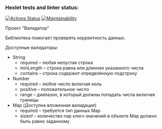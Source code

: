 ### Hexlet tests and linter status:
[![Actions Status](https://github.com/Kennocke/java-project-78/workflows/hexlet-check/badge.svg)](https://github.com/Kennocke/java-project-78/actions)
[![Maintainability](https://api.codeclimate.com/v1/badges/1f6225730f6ac284dfd7/maintainability)](https://codeclimate.com/github/Kennocke/java-project-78/maintainability)

Проект "Валидатор"

Библиотека помогает проверять корректность данных.

Доступные валидаторы:
* String
  * required – любая непустая строка
  * minLength – строка равна или длиннее указанного числа
  * contains – строка содержит определённую подстроку
* Number
  * required – любое число включая ноль
  * positive – положительное число
  * range – диапазон, в который должны попадать числа включая границы
* Map (Доступна вложенная валидация)
  * required – требуется тип данных Map
  * sizeof – количество пар ключ-значений в объекте Map должно быть равно заданному